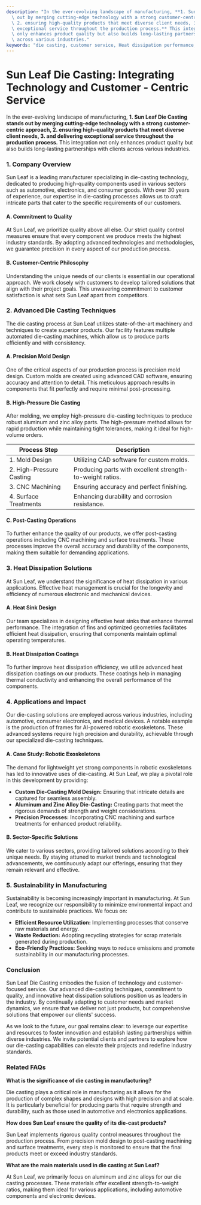 ```yaml
---
description: "In the ever-evolving landscape of manufacturing, **1. Sun Leaf Die Casting stands\
  \ out by merging cutting-edge technology with a strong customer-centric approach,\
  \ 2. ensuring high-quality products that meet diverse client needs, 3. and delivering\
  \ exceptional service throughout the production process.** This integration not\
  \ only enhances product quality but also builds long-lasting partnerships with clients\
  \ across various industries."
keywords: "die casting, customer service, Heat dissipation performance, Die-cast aluminum"
---
```

# Sun Leaf Die Casting: Integrating Technology and Customer - Centric Service

In the ever-evolving landscape of manufacturing, **1. Sun Leaf Die Casting stands out by merging cutting-edge technology with a strong customer-centric approach, 2. ensuring high-quality products that meet diverse client needs, 3. and delivering exceptional service throughout the production process.** This integration not only enhances product quality but also builds long-lasting partnerships with clients across various industries.

### 1. Company Overview

Sun Leaf is a leading manufacturer specializing in die-casting technology, dedicated to producing high-quality components used in various sectors such as automotive, electronics, and consumer goods. With over 30 years of experience, our expertise in die-casting processes allows us to craft intricate parts that cater to the specific requirements of our customers.

#### A. Commitment to Quality

At Sun Leaf, we prioritize quality above all else. Our strict quality control measures ensure that every component we produce meets the highest industry standards. By adopting advanced technologies and methodologies, we guarantee precision in every aspect of our production process.

#### B. Customer-Centric Philosophy

Understanding the unique needs of our clients is essential in our operational approach. We work closely with customers to develop tailored solutions that align with their project goals. This unwavering commitment to customer satisfaction is what sets Sun Leaf apart from competitors.

### 2. Advanced Die Casting Techniques

The die casting process at Sun Leaf utilizes state-of-the-art machinery and techniques to create superior products. Our facility features multiple automated die-casting machines, which allow us to produce parts efficiently and with consistency.

#### A. Precision Mold Design

One of the critical aspects of our production process is precision mold design. Custom molds are created using advanced CAD software, ensuring accuracy and attention to detail. This meticulous approach results in components that fit perfectly and require minimal post-processing.

#### B. High-Pressure Die Casting

After molding, we employ high-pressure die-casting techniques to produce robust aluminum and zinc alloy parts. The high-pressure method allows for rapid production while maintaining tight tolerances, making it ideal for high-volume orders.

| Process Step        | Description                                                  |
|---------------------|--------------------------------------------------------------|
| 1. Mold Design      | Utilizing CAD software for custom molds.                     |
| 2. High-Pressure Casting | Producing parts with excellent strength-to-weight ratios.     |
| 3. CNC Machining    | Ensuring accuracy and perfect finishing.                     |
| 4. Surface Treatments| Enhancing durability and corrosion resistance.               |

#### C. Post-Casting Operations

To further enhance the quality of our products, we offer post-casting operations including CNC machining and surface treatments. These processes improve the overall accuracy and durability of the components, making them suitable for demanding applications.

### 3. Heat Dissipation Solutions

At Sun Leaf, we understand the significance of heat dissipation in various applications. Effective heat management is crucial for the longevity and efficiency of numerous electronic and mechanical devices.

#### A. Heat Sink Design

Our team specializes in designing effective heat sinks that enhance thermal performance. The integration of fins and optimized geometries facilitates efficient heat dissipation, ensuring that components maintain optimal operating temperatures.

#### B. Heat Dissipation Coatings

To further improve heat dissipation efficiency, we utilize advanced heat dissipation coatings on our products. These coatings help in managing thermal conductivity and enhancing the overall performance of the components.

### 4. Applications and Impact

Our die-casting solutions are employed across various industries, including automotive, consumer electronics, and medical devices. A notable example is the production of frames for AI-powered robotic exoskeletons. These advanced systems require high precision and durability, achievable through our specialized die-casting techniques.

#### A. Case Study: Robotic Exoskeletons

The demand for lightweight yet strong components in robotic exoskeletons has led to innovative uses of die-casting. At Sun Leaf, we play a pivotal role in this development by providing:

- **Custom Die-Casting Mold Design:** Ensuring that intricate details are captured for seamless assembly.
- **Aluminum and Zinc Alloy Die-Casting:** Creating parts that meet the rigorous demands of strength and weight considerations.
- **Precision Processes:** Incorporating CNC machining and surface treatments for enhanced product reliability.

#### B. Sector-Specific Solutions

We cater to various sectors, providing tailored solutions according to their unique needs. By staying attuned to market trends and technological advancements, we continuously adapt our offerings, ensuring that they remain relevant and effective.

### 5. Sustainability in Manufacturing

Sustainability is becoming increasingly important in manufacturing. At Sun Leaf, we recognize our responsibility to minimize environmental impact and contribute to sustainable practices. We focus on:

- **Efficient Resource Utilization:** Implementing processes that conserve raw materials and energy.
- **Waste Reduction:** Adopting recycling strategies for scrap materials generated during production.
- **Eco-Friendly Practices:** Seeking ways to reduce emissions and promote sustainability in our manufacturing processes.

### Conclusion

Sun Leaf Die Casting embodies the fusion of technology and customer-focused service. Our advanced die-casting techniques, commitment to quality, and innovative heat dissipation solutions position us as leaders in the industry. By continually adapting to customer needs and market dynamics, we ensure that we deliver not just products, but comprehensive solutions that empower our clients' success.

As we look to the future, our goal remains clear: to leverage our expertise and resources to foster innovation and establish lasting partnerships within diverse industries. We invite potential clients and partners to explore how our die-casting capabilities can elevate their projects and redefine industry standards.

### Related FAQs

**What is the significance of die casting in manufacturing?**

Die casting plays a critical role in manufacturing as it allows for the production of complex shapes and designs with high precision and at scale. It is particularly beneficial for producing parts that require strength and durability, such as those used in automotive and electronics applications. 

**How does Sun Leaf ensure the quality of its die-cast products?**

Sun Leaf implements rigorous quality control measures throughout the production process. From precision mold design to post-casting machining and surface treatments, every step is monitored to ensure that the final products meet or exceed industry standards.

**What are the main materials used in die casting at Sun Leaf?**

At Sun Leaf, we primarily focus on aluminum and zinc alloys for our die casting processes. These materials offer excellent strength-to-weight ratios, making them ideal for various applications, including automotive components and electronic devices.
